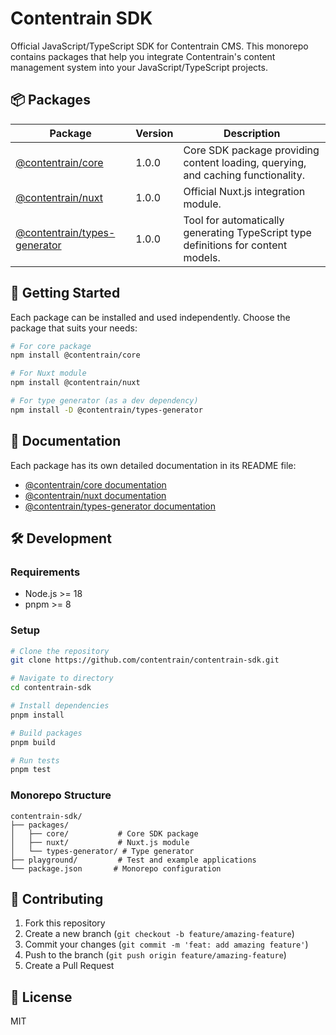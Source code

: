 # Contentrain SDK

Official JavaScript/TypeScript SDK for Contentrain CMS. This monorepo contains packages that help you integrate Contentrain's content management system into your JavaScript/TypeScript projects.

## 📦 Packages

| Package | Version | Description |
|---------|---------|-------------|
| [@contentrain/core](./packages/core) | 1.0.0 | Core SDK package providing content loading, querying, and caching functionality. |
| [@contentrain/nuxt](./packages/nuxt) | 1.0.0 | Official Nuxt.js integration module. |
| [@contentrain/types-generator](./packages/types-generator) | 1.0.0 | Tool for automatically generating TypeScript type definitions for content models. |

## 🚀 Getting Started

Each package can be installed and used independently. Choose the package that suits your needs:

```bash
# For core package
npm install @contentrain/core

# For Nuxt module
npm install @contentrain/nuxt

# For type generator (as a dev dependency)
npm install -D @contentrain/types-generator
```

## 📖 Documentation

Each package has its own detailed documentation in its README file:

- [@contentrain/core documentation](./packages/core/README.md)
- [@contentrain/nuxt documentation](./packages/nuxt/README.md)
- [@contentrain/types-generator documentation](./packages/types-generator/README.md)

## 🛠️ Development

### Requirements

- Node.js >= 18
- pnpm >= 8

### Setup

```bash
# Clone the repository
git clone https://github.com/contentrain/contentrain-sdk.git

# Navigate to directory
cd contentrain-sdk

# Install dependencies
pnpm install

# Build packages
pnpm build

# Run tests
pnpm test
```

### Monorepo Structure

```
contentrain-sdk/
├── packages/
│   ├── core/           # Core SDK package
│   ├── nuxt/           # Nuxt.js module
│   └── types-generator/ # Type generator
├── playground/         # Test and example applications
└── package.json       # Monorepo configuration
```

## 🤝 Contributing

1. Fork this repository
2. Create a new branch (`git checkout -b feature/amazing-feature`)
3. Commit your changes (`git commit -m 'feat: add amazing feature'`)
4. Push to the branch (`git push origin feature/amazing-feature`)
5. Create a Pull Request

## 📝 License

MIT
